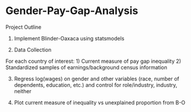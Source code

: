# Gender-Pay-Gap-Analysis
Project Outline

1) Implement Blinder-Oaxaca using statsmodels

2) Data Collection
  
  For each country of interest:
    1) Current measure of pay gap inequality
    2) Standardized samples of earnings/background census information
    
3) Regress log(wages) on gender and other variables (race, number of dependents, education, etc.) and control for role/industry, industry, neither

4) Plot current measure of inequality vs unexplained proportion from B-O

